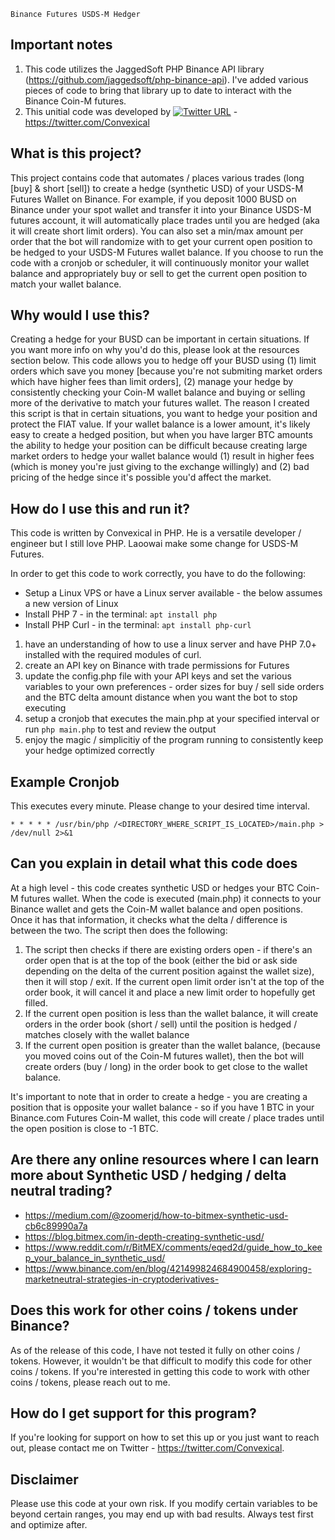 `Binance Futures USDS-M Hedger`                                                        

## Important notes
1. This code utilizes the JaggedSoft PHP Binance API library (https://github.com/jaggedsoft/php-binance-api).  I've added various pieces of code to bring that library up to date to interact with the Binance Coin-M futures.
2. This unitial code was developed by [![Twitter URL](https://img.shields.io/twitter/url/https/twitter.com/Convexical.svg?style=social&label=Convexical)](https://twitter.com/Convexical) - https://twitter.com/Convexical

## What is this project?
This project contains code that automates / places various trades (long [buy] & short [sell]) to create a hedge (synthetic USD) of your USDS-M Futures Wallet on Binance.  For example, if you deposit 1000 BUSD on Binance under your spot wallet and transfer it into your Binance USDS-M futures account, it will automatically place trades until you are hedged (aka it will create short limit orders).  You can also set a min/max amount per order that the bot will randomize with to get your current open position to be hedged to your USDS-M Futures wallet balance.  If you choose to run the code with a cronjob or scheduler, it will continuously monitor your wallet balance and appropriately buy or sell to get the current open position to match your wallet balance.

## Why would I use this?
Creating a hedge for your BUSD can be important in certain situations.  If you want more info on why you'd do this, please look at the resources section below.  This code allows you to hedge off your BUSD using (1) limit orders which save you money [because you're not submiting market orders which have higher fees than limit orders], (2) manage your hedge by consistently checking your Coin-M  wallet balance and buying or selling more of the derivative to match your futures wallet.  The reason I created this script is that in certain situations, you want to hedge your position and protect the FIAT value.  If your wallet balance is a lower amount, it's likely easy to create a hedged position, but when you have larger BTC amounts the ability to hedge your position can be difficult because creating large market orders to hedge your wallet balance would (1) result in higher fees (which is money you're just giving to the exchange willingly) and (2) bad pricing of the hedge since it's possible you'd affect the market.

## How do I use this and run it?
This code is written by Convexical in PHP.  He is a versatile developer / engineer but I still love PHP. Laoowai make some change for USDS-M Futures.

In order to get this code to work correctly, you have to do the following:

* Setup a Linux VPS or have a Linux server available - the below assumes a new version of Linux
* Install PHP 7 - in the terminal: `apt install php`
* Install PHP Curl - in the terminal: `apt install php-curl`

1. have an understanding of how to use a linux server and have PHP 7.0+ installed with the required modules of curl.
2. create an API key on Binance with trade permissions for Futures
3. update the config.php file with your API keys and set the various variables to your own preferences - order sizes for buy / sell side orders and the BTC delta amount distance when you want the bot to stop executing
4. setup a cronjob that executes the main.php at your specified interval or run `php main.php` to test and review the output
5. enjoy the magic / simplicitiy of the program running to consistently keep your hedge optimized correctly

## Example Cronjob
This executes every minute.  Please change to your desired time interval.

`* * * * * /usr/bin/php /<DIRECTORY_WHERE_SCRIPT_IS_LOCATED>/main.php > /dev/null 2>&1`

## Can you explain in detail what this code does 
At a high level - this code creates synthetic USD or hedges your BTC Coin-M futures wallet.  When the code is executed (main.php) it connects to your Binance wallet and gets the Coin-M wallet balance and open positions.  Once it has that information, it checks what the delta / difference is between the two.  The script then does the following:

1) The script then checks if there are existing orders open - if there's an order open that is at the top of the book (either the bid or ask side depending on the delta of the current position against the wallet size), then it will stop / exit.  If the current open limit order isn't at the top of the order book, it will cancel it and place a new limit order to hopefully get filled.
2) If the current open position is less than the wallet balance, it will create orders in the order book (short / sell) until the position is hedged / matches closely with the wallet balance
3) If the current open position is greater than the wallet balance, (because you moved coins out of the Coin-M futures wallet), then the bot will create orders (buy / long) in the order book to get close to the wallet balance.

It's important to note that in order to create a hedge - you are creating a position that is opposite your wallet balance - so if you have 1 BTC in your Binance.com Futures Coin-M wallet, this code will create / place trades until the open position is close to -1 BTC.

## Are there any online resources where I can learn more about Synthetic USD / hedging / delta neutral trading?
* https://medium.com/@zoomerjd/how-to-bitmex-synthetic-usd-cb6c89990a7a
* https://blog.bitmex.com/in-depth-creating-synthetic-usd/
* https://www.reddit.com/r/BitMEX/comments/eqed2d/guide_how_to_keep_your_balance_in_synthetic_usd/
* https://www.binance.com/en/blog/421499824684900458/exploring-marketneutral-strategies-in-cryptoderivatives-

## Does this work for other coins / tokens under Binance?
As of the release of this code, I have not tested it fully on other coins / tokens.  However, it wouldn't be that difficult to modify this code for other coins / tokens.  If you're interested in getting this code to work with other coins / tokens, please reach out to me.

## How do I get support for this program?
If you're looking for support on how to set this up or you just want to reach out, please contact me on Twitter - https://twitter.com/Convexical.

## Disclaimer
Please use this code at your own risk.  If you modify certain variables to be beyond certain ranges, you may end up with bad results.  Always test first and optimize after.
